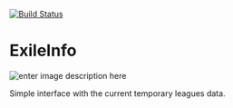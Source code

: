 [![Build Status](https://travis-ci.org/tcK1/exileinfo.svg?branch=master)](https://travis-ci.org/tcK1/exileinfo)
# ExileInfo
![enter image description here](http://i.imgur.com/lSudaDa.png)

Simple interface with the current temporary leagues data.